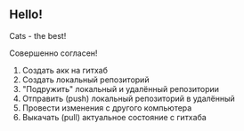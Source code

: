 ## Hello!

Cats - the best!

Совершенно согласен!


1. Создать акк на гитхаб
2. Создать локальный репозиторий
3. "Подружить" локальный и удалённый репозитории
4. Отправить (push) локальный репозиторий в удалённый
5. Провести изменения с другого компьютера
6. Выкачать (pull) актуальное состояние с гитхаба
